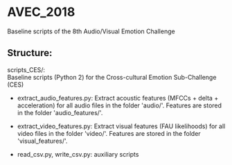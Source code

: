 # AVEC_2018
Baseline scripts of the 8th Audio/Visual Emotion Challenge

## Structure: ##

scripts_CES/:  
Baseline scripts (Python 2) for the Cross-cultural Emotion Sub-Challenge (CES)

* extract\_audio\_features.py: Extract acoustic features (MFCCs + delta + acceleration) for all audio files in the folder 'audio/'. Features are stored in the folder 'audio_features/'.

* extract\_video\_features.py: Extract visual features (FAU likelihoods) for all video files in the folder 'video/'. Features are stored in the folder 'visual_features/'.

* read\_csv.py, write\_csv.py: auxiliary scripts

